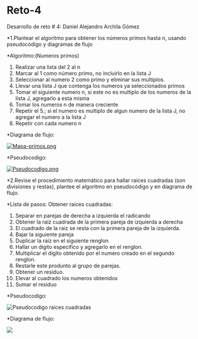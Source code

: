 # Reto-4
Desarrollo de reto # 4: Daniel Alejandro Archila Gómez 




*1.Plantear el algoritmo para obtener los números primos hasta n, usando pseudocódigo y diagramas de flujo


*Algoritmo:(Numeros primos)

1. Realizar una lista del 2 al n
2. Marcar al 1 como número primo, no incluirlo en la lista J
3. Seleccionar al numero 2 como primo y eliminar sus multiplos.
4. Llevar una lista J que contenga los numeros ya seleccionados primos 
5. Tomar el siguiente numero n, si este no es multiplo de los numeros de la lista J, agregarlo a esta misma 
6. Tomar los numeros n de manera creciente
7. Repetir el 5.; si el numero es multiplo de algun numero de la lista J, no agregar el numero a la lista J
8. Repetir con cada numero n 











*Diagrama de flujo:









[![Mapa-primos.png](https://i.postimg.cc/wB7LqtH1/Mapa-primos.png)](https://postimg.cc/1g1fM38S)

*Pseudocodigo:










[![Pseudocodigo.png](https://i.postimg.cc/BbrpsQFP/Pseudocodigo.png)](https://postimg.cc/Cn4ks0mw)






*2.Revise el procedimiento matemático para hallar raices cuadradas (son divisiones y restas), plantee el algoritmo en pseudocódigo y en diagrama de flujo.


*Lista de pasos: Obtener raices cuadradas:

1. Separar en parejas de derecha a izquierda el radicando 
2. Obtener la raiz cuadrada de la primera pareja de izquierda a derecha 
3. El cuadrado de la raiz se resta con la primera pareja de la izquierda.
4. Bajar la siguiente pareja 
5. Duplicar la raiz en el siguiente renglon 
6. Hallar un digito especifico y agregarlo en el renglon.
7.  Multiplicar el digito obtenido por el numero creado en el segundo renglon.
8.  Restarle este produnto al grupo de parejas.
9.  Obtener un residuo.
10.  Elevar al cuadrado los numeros obtenidos 
11.  Sumar el residuo

*Pseudocodigo:



![Pseudocodigo raices cuadradas](https://user-images.githubusercontent.com/124615465/221888905-32c764b0-869a-46ef-8ab8-2b7e909f4474.png)





*Diagrama de flujo:

[![](https://mermaid.ink/img/pako:eNptVNFS2zAQ_JUbP8EM_EAeOgMkkAAhQPoAo_BwtY4gakuuLLWEwL93FcshhWYyk4t0u7e3d_a6KJ2WYlA8Vu5P-cQ-0PfhwhI-R3sTa0rj9unw8Bsdq7k07NmTWEIgz9ySFny9AEdM5vVXNOI1k1TkWZuSrXYPHdnxhuRkTWNebeHywmXA73vOSSnDnXjUxSeI31rzRkM181os--rf2tvKDzsA695opMZciqeKqeaV8wRJwWjWCb3TxId03pJSJhslJadq9iOI7ag8m1cqI2s0mfLTWeNNLZ4zKTmyEf9dvv0scLjh7OJTxNdrusy8AltsAFU25bpv_h4DWEaDHpxNDjfeldL2_l73Ld8pxs2LqTEp3qrtKGFCS_ADLvRK7oA768L7FKqjpRde8tc-XTLAbFs4Q_ZY0VzIS9iMPGf2PXdoaP3qzidTeqfHoJyoY37mjc2tQbtJeA_LaROknathbCpsmN9pMYlwAaZ7scsKlTPgHIALbEJVIV2bpQkONjdSmkdTOloRo-dl55dre7S0GX4B-KWaxiqYXBJ1Mk02xVHjNsd56iU8xGEnqcXY8CB8VnUJ2qm6lTZgnwWCUqPe6ViCl6tk3XO0we2sakZOgbzaLmR62KQ1OvarcIXr2XqUni0Tos57NMPpjaJRJb9TpzvjSj13utPqoWxIx22v8wbAWzWPNf-n1i0u53unxu4XBwUoajYaL5N1ul0U4UlqWRQDhJr9z0WxsO_I4xjcfGXLYhB8lIMiNpqDDA3GwHUxeOSqxaloGOyn3dtp85J6_wun6IuS?type=png)](https://mermaid.live/edit#pako:eNptVNFS2zAQ_JUbP8EM_EAeOgMkkAAhQPoAo_BwtY4gakuuLLWEwL93FcshhWYyk4t0u7e3d_a6KJ2WYlA8Vu5P-cQ-0PfhwhI-R3sTa0rj9unw8Bsdq7k07NmTWEIgz9ySFny9AEdM5vVXNOI1k1TkWZuSrXYPHdnxhuRkTWNebeHywmXA73vOSSnDnXjUxSeI31rzRkM181os--rf2tvKDzsA695opMZciqeKqeaV8wRJwWjWCb3TxId03pJSJhslJadq9iOI7ag8m1cqI2s0mfLTWeNNLZ4zKTmyEf9dvv0scLjh7OJTxNdrusy8AltsAFU25bpv_h4DWEaDHpxNDjfeldL2_l73Ld8pxs2LqTEp3qrtKGFCS_ADLvRK7oA768L7FKqjpRde8tc-XTLAbFs4Q_ZY0VzIS9iMPGf2PXdoaP3qzidTeqfHoJyoY37mjc2tQbtJeA_LaROknathbCpsmN9pMYlwAaZ7scsKlTPgHIALbEJVIV2bpQkONjdSmkdTOloRo-dl55dre7S0GX4B-KWaxiqYXBJ1Mk02xVHjNsd56iU8xGEnqcXY8CB8VnUJ2qm6lTZgnwWCUqPe6ViCl6tk3XO0we2sakZOgbzaLmR62KQ1OvarcIXr2XqUni0Tos57NMPpjaJRJb9TpzvjSj13utPqoWxIx22v8wbAWzWPNf-n1i0u53unxu4XBwUoajYaL5N1ul0U4UlqWRQDhJr9z0WxsO_I4xjcfGXLYhB8lIMiNpqDDA3GwHUxeOSqxaloGOyn3dtp85J6_wun6IuS)

